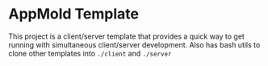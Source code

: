 # AppMold Template

This project is a client/server template that provides a quick way to get running with simultaneous client/server development. Also has bash utils to clone other templates into `./client` and `./server`

